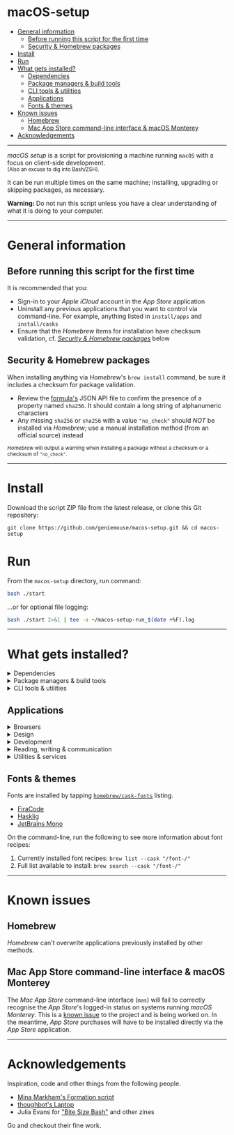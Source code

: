 # macOS-setup <!-- omit in toc -->

- [General information](#general-information)
  - [Before running this script for the first time](#before-running-this-script-for-the-first-time)
  - [Security & Homebrew packages](#security--homebrew-packages)
- [Install](#install)
- [Run](#run)
- [What gets installed?](#what-gets-installed)
  - [Dependencies](#dependencies)
  - [Package managers & build tools](#package-managers--build-tools)
  - [CLI tools & utilities](#cli-tools--utilities)
  - [Applications](#applications)
  - [Fonts & themes](#fonts--themes)
- [Known issues](#known-issues)
  - [Homebrew](#homebrew)
  - [Mac App Store command-line interface & macOS Monterey](#mac-app-store-command-line-interface--macos-monterey)
- [Acknowledgements](#acknowledgements)

---

_macOS setup_ is a script for provisioning a machine running `macOS` with a focus on client-side development. 
<br/><small>(Also an excuse to dig into Bash/ZSH).</small>

It can be run multiple times on the same machine; installing, upgrading or skipping packages, as necessary.

**Warning:** Do not run this script unless you have a clear understanding of what it is doing to your computer.

---

# General information

## Before running this script for the first time

It is recommended that you:

- Sign-in to your _Apple iCloud_ account in the _App Store_ application
- Uninstall any previous applications that you want to control via command-line. For example, anything listed in `install/apps` and `install/casks`
- Ensure that the _Homebrew_ items for installation have checksum validation, cf. _[Security & Homebrew packages](#security--homebrew-packages)_ below

## Security & Homebrew packages

When installing anything via _Homebrew_'s `brew install` command, be sure it includes a checksum for package validation.

-   Review the [formula's](https://formulae.brew.sh/) JSON API file to confirm the presence of a property named `sha256`. It should contain a long string of alphanumeric characters
-   Any missing `sha256` or `sha256` with a value `"no_check"` should _NOT_ be installed via _Homebrew_; use a manual installation method (from an official source) instead

<small>_Homebrew_ will output a warning when installing a package without a checksum or a checksum of `"no_check"`.</small>

---

# Install

Download the script ZIP file from the latest release, or clone this Git repository:

```
git clone https://github.com/geniemouse/macos-setup.git && cd macos-setup
```

# Run

From the `macos-setup` directory, run command:

```bash
bash ./start
```

...or for optional file logging:

```bash
bash ./start 2>&1 | tee -a ~/macos-setup-run_$(date +%F).log
```

---

# What gets installed?

<details>
    <summary>Dependencies</summary>

-   [Xcode Developer Tools](https://developer.apple.com/xcode/) from Apple
-   [Homebrew](https://brew.sh/) macOS/Linux package manager
-   [NVM](https://github.com/nvm-sh/nvm) the [Node](https://nodejs.org/en/) version manager
    -   Allows use of different `node`/`npm` JavaScript build environments between projects
    -   Note: The Homebrew package is not supported by NVM team; using the official channel instead

</details>

<details>
    <summary>Package managers & build tools</summary>

-   [Eclipse Temurin](https://adoptium.net/) for switching between different Java JDK versions
-   [Git](https://git-scm.com/) for version control
-   [Maven](https://maven.apache.org/) for project building
-   [Wget](https://www.gnu.org/software/wget/) useful tool for getting internet files

</details>

<details>
    <summary>CLI tools & utilities</summary>

-   [git-standup](https://github.com/kamranahmedse/git-standup) to recall what you did yesterday
-   [ImageOptim-CLI](https://jamiemason.github.io/ImageOptim-CLI/) for batch optimising images
-   [mas](https://github.com/mas-cli/mas) to access Mac App Store
-   [Prettier](https://prettier.io/) for automated code formatting
-   [Vagrant](https://www.vagrantup.com) development environments & sandboxes

</details>

## Applications

<details>
    <summary>Browsers</summary>

-   [Brave](https://brave.com)
-   [Firefox](https://www.mozilla.org/en-US/firefox/new/)
-   [Firefox Developer](https://www.mozilla.org/en-US/firefox/developer/)
-   [Opera](https://www.opera.com)
-   [Tor Browser](https://www.torproject.org)
-   [Vivaldi](https://vivaldi.com)

</details>

<details>
    <summary>Design</summary>

-   [Affinity Designer](https://affinity.serif.com/en-us/designer/) vector graphics editor. Similar to Adobe Illustrator, without the subscription model
-   [Affinity Photo](https://affinity.serif.com/en-us/photo/) image editor. Similar to Adobe Photoshop, without the subscription model
-   [Skitch](https://evernote.com/products/skitch) annotated screenshots & sketches

</details>

<details>
    <summary>Development</summary>

-   [Dash](https://kapeli.com/dash) offline API docsets, manuals & code snippets
-   [ImageOptim](https://imageoptim.com/mac) image optimisation
-   [iTerm 2](https://iterm2.com) improved terminal
-   [Kaleidoscope](https://kaleidoscope.app) powerful diff tool
-   [Nova](https://nova.app) macOS native IDE
-   [Sublime Text](https://www.sublimetext.com) IDE for Linux, Mac & PC
-   [Postman](https://www.postman.com) API building platform for designing, prototyping & sharing APIs
-   [Visual Studio Code](https://code.visualstudio.com) IDE for Linux, Mac & PC
-   [xScope](https://xscopeapp.com) on-screen measuring tool

</details>

<details>
    <summary>Reading, writing & communication</summary>

-   [Bear](https://bear.app) Markdown notes for macOS
-   [iA Writer](https://ia.net/writer) minimalist text editor writing
-   [Keynote](https://www.apple.com/keynote/) Apple presentation software
-   [Magnet](https://magnet.crowdcafe.com) macOS window manager
-   [Numbers](https://www.apple.com/numbers/) Apple spreadsheet software
-   [Pages](https://www.apple.com/pages/) Apple word processing software
-   [Slack](https://slack.com) team/project communication
-   [Tweetbot](https://tapbots.com/tweetbot/) non-Twitter Twitter client

</details>

<details>
    <summary>Utilities & services</summary>

-   [1Password](https://1password.com) cross-platform password manager
-   [Alfred](https://www.alfredapp.com) macOS helper for super-charged automation & shortcuts
-   [Encrypto](https://macpaw.com/encrypto) encrypting files & folders
-   [Microsoft Remote Desktop](https://www.microsoft.com/en-us/store/p/microsoft-remote-desktop/9wzdncrfj3ps)
-   [Reeder 5](https://www.reederapp.com) RSS reader
-   [Renamer](https://renamer.com) batch file renaming tool
-   [Spillo](https://bananafishsoftware.com/products/spillo/) macOS client for the [Pinboard](https://pinboard.in) bookmarking service
-   [The Unarchiver](https://macpaw.com/the-unarchiver) more powerful archive unpacking tool
-   [TunnelBear](https://www.tunnelbear.com) VPN service for privacy or testing geolocation code
-   [VLC](https://www.videolan.org) media player

</details>

## Fonts & themes

Fonts are installed by tapping [`homebrew/cask-fonts`](https://github.com/Homebrew/homebrew-cask-fonts) listing.

- [FiraCode](https://github.com/tonsky/FiraCode)
- [Hasklig](https://github.com/i-tu/Hasklig/)
- [JetBrains Mono](https://github.com/JetBrains/JetBrainsMono)

On the command-line, run the following to see more information about font recipes:

1. Currently installed font recipes: `brew list --cask "/font-/"`
2. Full list available to install: `brew search --cask "/font-/"`

---

# Known issues

## Homebrew

_Homebrew_ can't overwrite applications previously installed by other methods.

## Mac App Store command-line interface & macOS Monterey

The _Mac App Store_ command-line interface (`mas`) will fail to correctly recognise the _App Store_'s logged-in status on systems running _macOS Monterey_. This is a [known issue](https://github.com/mas-cli/mas/issues/417) to the project and is being worked on. In the meantime, _App Store_ purchases will have to be installed directly via the _App Store_ application.

---

# Acknowledgements

Inspiration, code and other things from the following people.

- [Mina Markham's Formation script](https://github.com/minamarkham/formation)
- [thoughbot's Laptop](https://github.com/thoughtbot/laptop/)
- Julia Evans for ["Bite Size Bash"](https://wizardzines.com/) and other zines

Go and checkout their fine work.
